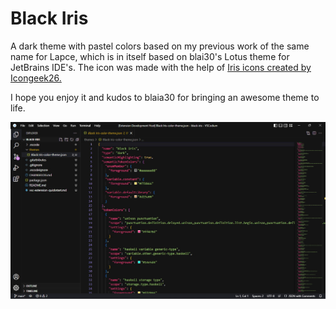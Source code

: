 # Black Iris

A dark theme with pastel colors based on my previous work of the same name for Lapce, which is in itself based on blai30's Lotus theme for JetBrains IDE's.
The icon was made with the help of <a href="https://www.flaticon.com/free-icons/iris" title="iris icons">Iris icons created by Icongeek26.</a>

I hope you enjoy it and kudos to blaia30 for bringing an awesome theme to life.

![screenshot](https://raw.githubusercontent.com/p-yukusai/black-iris-vscode/main/Screenshot.jpg)